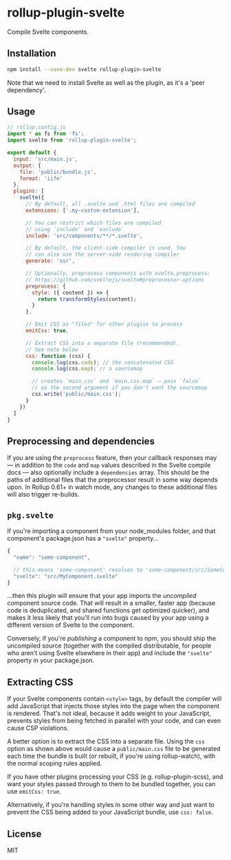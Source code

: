 # rollup-plugin-svelte

Compile Svelte components.


## Installation

```bash
npm install --save-dev svelte rollup-plugin-svelte
```

Note that we need to install Svelte as well as the plugin, as it's a 'peer dependency'.


## Usage

```js
// rollup.config.js
import * as fs from 'fs';
import svelte from 'rollup-plugin-svelte';

export default {
  input: 'src/main.js',
  output: {
    file: 'public/bundle.js',
    format: 'iife'
  },
  plugins: [
    svelte({
      // By default, all .svelte and .html files are compiled
      extensions: ['.my-custom-extension'],

      // You can restrict which files are compiled
      // using `include` and `exclude`
      include: 'src/components/**/*.svelte',

      // By default, the client-side compiler is used. You
      // can also use the server-side rendering compiler
      generate: 'ssr',

      // Optionally, preprocess components with svelte.preprocess:
      // https://github.com/sveltejs/svelte#preprocessor-options
      preprocess: {
        style: ({ content }) => {
          return transformStyles(content);
        }
      },

      // Emit CSS as "files" for other plugins to process
      emitCss: true,

      // Extract CSS into a separate file (recommended).
      // See note below
      css: function (css) {
        console.log(css.code); // the concatenated CSS
        console.log(css.map); // a sourcemap

        // creates `main.css` and `main.css.map` — pass `false`
        // as the second argument if you don't want the sourcemap
        css.write('public/main.css');
      }
    })
  ]
}
```


## Preprocessing and dependencies

If you are using the `preprocess` feature, then your callback responses may — in addition to the `code` and `map` values described in the Svelte compile docs — also optionally include a `dependencies` array. This should be the paths of additional files that the preprocessor result in some way depends upon. In Rollup 0.61+ in watch mode, any changes to these additional files will also trigger re-builds.


## `pkg.svelte`

If you're importing a component from your node_modules folder, and that component's package.json has a `"svelte"` property...

```js
{
  "name": "some-component",

  // this means 'some-component' resolves to 'some-component/src/SomeComponent.svelte'
  "svelte": "src/MyComponent.svelte"
}
```

...then this plugin will ensure that your app imports the *uncompiled* component source code. That will result in a smaller, faster app (because code is deduplicated, and shared functions get optimized quicker), and makes it less likely that you'll run into bugs caused by your app using a different version of Svelte to the component.

Conversely, if you're *publishing* a component to npm, you should ship the uncompiled source (together with the compiled distributable, for people who aren't using Svelte elsewhere in their app) and include the `"svelte"` property in your package.json.


## Extracting CSS

If your Svelte components contain `<style>` tags, by default the compiler will add JavaScript that injects those styles into the page when the component is rendered. That's not ideal, because it adds weight to your JavaScript, prevents styles from being fetched in parallel with your code, and can even cause CSP violations.

A better option is to extract the CSS into a separate file. Using the `css` option as shown above would cause a `public/main.css` file to be generated each time the bundle is built (or rebuilt, if you're using rollup-watch), with the normal scoping rules applied.

If you have other plugins processing your CSS (e.g. rollup-plugin-scss), and want your styles passed through to them to be bundled together, you can use `emitCss: true`.

Alternatively, if you're handling styles in some other way and just want to prevent the CSS being added to your JavaScript bundle, use `css: false`.


## License

MIT

